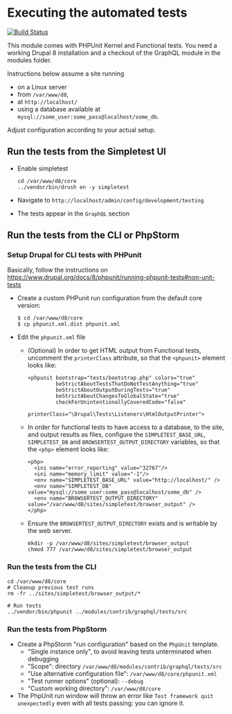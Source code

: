 # Executing the automated tests

[![Build Status](https://travis-ci.org/fubhy/graphql-drupal.svg?branch=8.x-3.x)](https://travis-ci.org/fubhy/graphql-drupal)

This module comes with PHPUnit Kernel and Functional tests. You need a working Drupal 8 installation
and a checkout of the GraphQL module in the modules folder.

Instructions below assume a site running 

* on a Linux server
* from `/var/www/d8`,
* at `http://localhost/`
* using a database available at `mysql://some_user:some_pass@localhost/some_db`. 

Adjust configuration according to your actual setup.


## Run the tests from the Simpletest UI

* Enable simpletest

      cd /var/www/d8/core
      ../vendor/bin/drush en -y simpletest
* Navigate to `http://localhost/admin/config/development/testing`
* The tests appear in the `GraphQL` section


## Run the tests from the CLI or PhpStorm
### Setup Drupal for CLI tests with PHPunit

Basically, follow the instructions on 
https://www.drupal.org/docs/8/phpunit/running-phpunit-tests#non-unit-tests


* Create a custom PHPunit run configuration from the default core version:

      $ cd /var/www/d8/core
      $ cp phpunit.xml.dist phpunit.xml
* Edit the `phpunit.xml` file    
  * (Optional) In order to get HTML output from Functional tests, uncomment the 
    `printerClass` attribute, so that the `<phpunit>` element looks like:

      ```
      <phpunit bootstrap="tests/bootstrap.php" colors="true"
               beStrictAboutTestsThatDoNotTestAnything="true"
               beStrictAboutOutputDuringTests="true"
               beStrictAboutChangesToGlobalState="true"
               checkForUnintentionallyCoveredCode="false"
               printerClass="\Drupal\Tests\Listeners\HtmlOutputPrinter">
      ```
  * In order for functional tests to have access to a database, to the site, and 
    output results as files, configure the `SIMPLETEST_BASE_URL`,
    `SIMPLETEST_DB` and `BROWSERTEST_OUTPUT_DIRECTORY` variables, so that the 
    `<php>` element looks like:
    
      ```
      <php>
        <ini name="error_reporting" value="32767"/>
        <ini name="memory_limit" value="-1"/>
        <env name="SIMPLETEST_BASE_URL" value="http://localhost/" />
        <env name="SIMPLETEST_DB" value="mysql://some_user:some_pass@localhost/some_db" />
        <env name="BROWSERTEST_OUTPUT_DIRECTORY" value="/var/www/d8/sites/simpletest/browser_output" />
      </php>
      ```
  * Ensure the `BROWSERTEST_OUTPUT_DIRECTORY` exists and is writable by the web 
    server.
    
       ```
       mkdir -p /var/www/d8/sites/simpletest/browser_output
       chmod 777 /var/www/d8/sites/simpletest/browser_output
       ```

### Run the tests from the CLI

    cd /var/www/d8/core
    # Cleanup previous test runs
    rm -fr ../sites/simpletest/browser_output/*
    
    # Run tests
    ../vendor/bin/phpunit ../modules/contrib/graphql/tests/src


### Run the tests from PhpStorm

* Create a PhpStorm "run configuration" based on the `PhpUnit` template.
  * "Single instance only", to avoid leaving tests unterminated when debugging 
  * "Scope": directory `/var/www/d8/modules/contrib/graphql/tests/src`
  * "Use alternative configuration file": `/var/www/d8/core/phpunit.xml`
  * "Test runner options" (optional): `--debug`
  * "Custom working directory": `/var/www/d8/core`
* The PhpUnit run window will throw an error like 
  `Test framework quit unexpectedly` even with all tests passing: you can ignore
  it.

